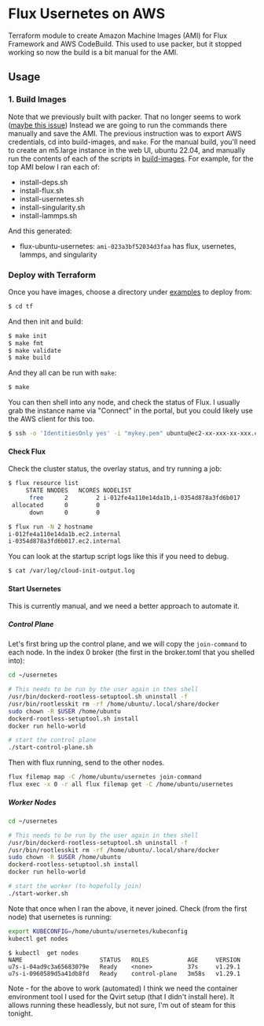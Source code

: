 # Flux Usernetes on AWS

Terraform module to create Amazon Machine Images (AMI) for Flux Framework and AWS CodeBuild.
This used to use packer, but it stopped working so now the build is a bit manual for the AMI.

## Usage

### 1. Build Images

Note that we previously built with packer. That no longer seems to work ([maybe this issue](https://github.com/hashicorp/packer/issues/8180))
Instead we are going to run the commands there manually and save the AMI. The previous instruction was to export AWS credentials, cd into build-images,
and `make`. For the manual build, you'll need to create an m5.large instance in the web UI, ubuntu 22.04, and manually run the contents of each
of the scripts in [build-images](build-images). For example, for the top AMI below I ran each of:

- install-deps.sh
- install-flux.sh
- install-usernetes.sh
- install-singularity.sh
- install-lammps.sh

And this generated:

- flux-ubuntu-usernetes: `ami-023a3bf52034d3faa` has flux, usernetes, lammps, and singularity


### Deploy with Terraform

Once you have images, choose a directory under [examples](examples) to deploy from:

```bash
$ cd tf
```

And then init and build:

```bash
$ make init
$ make fmt
$ make validate
$ make build
```

And they all can be run with `make`:

```bash
$ make
```

You can then shell into any node, and check the status of Flux. I usually grab the instance
name via "Connect" in the portal, but you could likely use the AWS client for this too.

```bash
$ ssh -o 'IdentitiesOnly yes' -i "mykey.pem" ubuntu@ec2-xx-xxx-xx-xxx.compute-1.amazonaws.com
```

#### Check Flux

Check the cluster status, the overlay status, and try running a job:

```bash
$ flux resource list
     STATE NNODES   NCORES NODELIST
      free      2        2 i-012fe4a110e14da1b,i-0354d878a3fd6b017
 allocated      0        0 
      down      0        0 
```
```bash
$ flux run -N 2 hostname
i-012fe4a110e14da1b.ec2.internal
i-0354d878a3fd6b017.ec2.internal
```

You can look at the startup script logs like this if you need to debug.

```bash
$ cat /var/log/cloud-init-output.log
```

#### Start Usernetes

This is currently manual, and we need a better approach to automate it.

##### Control Plane

Let's first bring up the control plane, and we will copy the `join-command` to each node.
In the index 0 broker (the first in the broker.toml that you shelled into):

```bash
cd ~/usernetes

# This needs to be run by the user again in thes shell
/usr/bin/dockerd-rootless-setuptool.sh uninstall -f 
/usr/bin/rootlesskit rm -rf /home/ubuntu/.local/share/docker
sudo chown -R $USER /home/ubuntu
dockerd-rootless-setuptool.sh install
docker run hello-world

# start the control plane
./start-control-plane.sh
```

Then with flux running, send to the other nodes.

```bash
flux filemap map -C /home/ubuntu/usernetes join-command
flux exec -x 0 -r all flux filemap get -C /home/ubuntu/usernetes
```

##### Worker Nodes

```bash
cd ~/usernetes

# This needs to be run by the user again in thes shell
/usr/bin/dockerd-rootless-setuptool.sh uninstall -f 
/usr/bin/rootlesskit rm -rf /home/ubuntu/.local/share/docker
sudo chown -R $USER /home/ubuntu
dockerd-rootless-setuptool.sh install
docker run hello-world

# start the worker (to hopefully join)
./start-worker.sh
```

Note that once when I ran the above, it never joined.
Check (from the first node) that usernetes is running:

```bash
export KUBECONFIG=/home/ubuntu/usernetes/kubeconfig 
kubectl get nodes
```
```console
$ kubectl  get nodes
NAME                      STATUS   ROLES           AGE     VERSION
u7s-i-04ad9c3a65683079e   Ready    <none>          37s     v1.29.1
u7s-i-0960589d5a41db8fd   Ready    control-plane   3m58s   v1.29.1
```

Note - for the above to work (automated) I think we need the container environment tool
I used for the Qvirt setup (that I didn't install here). It allows running these headlessly,
but not sure, I'm out of steam for this tonight.
